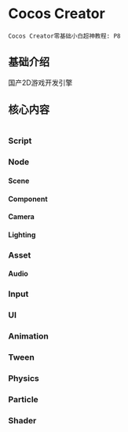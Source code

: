 # Cocos Creator

`Cocos Creator零基础小白超神教程: P8`

## 基础介绍

国产2D游戏开发引擎


## 核心内容
```yaml

```



### Script


### Node


#### Scene


#### Component

#### Camera


#### Lighting

### Asset


#### Audio


### Input


### UI

### Animation



### Tween














### Physics



### Particle





### Shader